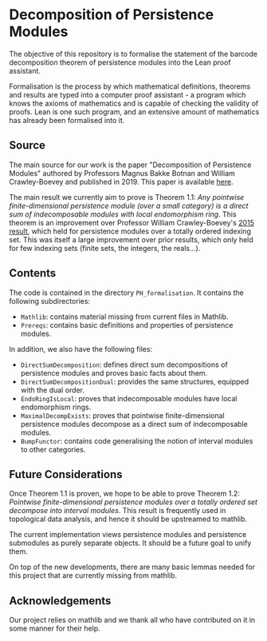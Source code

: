 # Decomposition of Persistence Modules

The objective of this repository is to formalise the statement of the barcode decomposition theorem of persistence modules into the Lean proof assistant. 

Formalisation is the process by which mathematical definitions, theorems and results are typed into a computer proof assistant - a program which knows the axioms of mathematics and is capable of checking the validity of proofs. Lean is one such program, and an extensive amount of mathematics has already been formalised into it. 


## Source

The main source for our work is the paper "Decomposition of Persistence Modules" authored by Professors Magnus Bakke Botnan and William Crawley-Boevey and published in 2019. This paper is available [here](https://arxiv.org/pdf/1811.08946).

The main result we currently aim to prove is Theorem 1.1: *Any pointwise finite-dimensional persistence module (over a small category) is a direct sum of indecomposable modules with local endomorphism ring*. This theorem is an improvement over Professor William Crawley-Boevey's [2015 result](https://arxiv.org/abs/1210.0819), which held for persistence modules over a totally ordered indexing set. This was itself a large improvement over prior results, which only held for few indexing sets (finite sets, the integers, the reals...). 

## Contents

The code is contained in the directory `PH_formalisation`. It contains the following subdirectories: 
* `Mathlib`: contains material missing from current files in Mathlib. 
* `Prereqs`: contains basic definitions and properties of persistence modules.

In addition, we also have the following files: 
* `DirectSumDecomposition`: defines direct sum decompositions of persistence modules and proves basic facts about them. 
* `DirectSumDecompositionDual`: provides the same structures, equipped with the dual order. 
* `EndoRingIsLocal`: proves that indecomposable modules have local endomorphism rings. 
* `MaximalDecompExists`: proves that pointwise finite-dimensional persistence modules decompose as a direct sum of indecomposable modules.
* `BumpFunctor`: contains code generalising the notion of interval modules to other categories.  

## Future Considerations

Once Theorem 1.1 is proven, we hope to be able to prove Theorem 1.2: *Pointwise finite-dimensional persistence modules over a totally ordered set decompose into interval modules*. This result is frequently used in topological data analysis, and hence it should be upstreamed to mathlib. 

The current implementation views persistence modules and persistence submodules as purely separate objects. It should be a future goal to unify them. 

On top of the new developments, there are many basic lemmas needed for this project that are currently missing from mathlib.


## Acknowledgements

Our project relies on mathlib and we thank all who have contributed on it in some manner for their help. 

